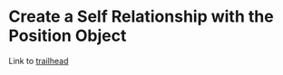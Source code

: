 # Create a Self Relationship with the Position Object
Link to [trailhead](https://trailhead.salesforce.com/content/learn/projects/build-a-data-model-for-a-recruiting-app/self-relationship-positions-object)